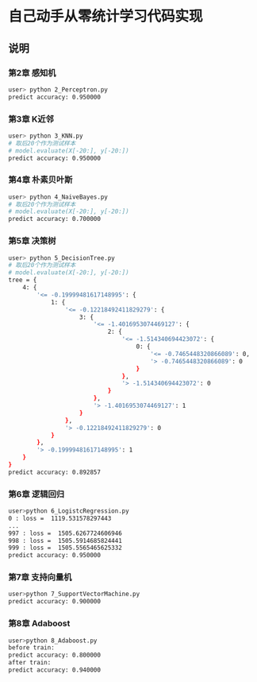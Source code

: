 # 自己动手从零统计学习代码实现

## 说明

### 第2章 感知机

```bash
user> python 2_Perceptron.py
predict accuracy: 0.950000
```
### 第3章 K近邻

```bash
user> python 3_KNN.py
# 取后20个作为测试样本
# model.evaluate(X[-20:], y[-20:])
predict accuracy: 0.950000
```

### 第4章 朴素贝叶斯

```bash
user> python 4_NaiveBayes.py
# 取后20个作为测试样本
# model.evaluate(X[-20:], y[-20:])
predict accuracy: 0.700000
```

### 第5章 决策树

```bash
user> python 5_DecisionTree.py
# 取后20个作为测试样本
# model.evaluate(X[-20:], y[-20:])
tree = {
	4: {
		'<= -0.19999481617148995': {
			1: {
				'<= -0.12218492411829279': {
					3: {
						'<= -1.4016953074469127': {
							2: {
								'<= -1.514340694423072': {
									0: {
										'<= -0.7465448320866089': 0,
										'> -0.7465448320866089': 0
									}
								},
								'> -1.514340694423072': 0
							}
						},
						'> -1.4016953074469127': 1
					}
				},
				'> -0.12218492411829279': 0
			}
		},
		'> -0.19999481617148995': 1
	}
}
predict accuracy: 0.892857
```



### 第6章 逻辑回归
```bash
user>python 6_LogistcRegression.py
0 : loss =  1119.531578297443
...
997 : loss =  1505.6267724606946
998 : loss =  1505.5914685824441
999 : loss =  1505.5565465625332
predict accuracy: 0.950000
```

### 第7章 支持向量机
```bash
user>python 7_SupportVectorMachine.py
predict accuracy: 0.900000
```

### 第8章 Adaboost
```bash
user>python 8_Adaboost.py
before train:
predict accuracy: 0.800000
after train:
predict accuracy: 0.940000
```